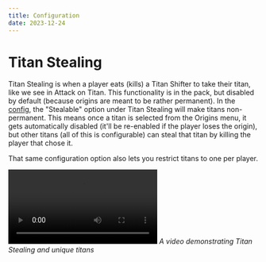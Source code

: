```yaml
---
title: Configuration
date: 2023-12-24
---
```



# Titan Stealing

Titan Stealing is when a player eats (kills) a Titan Shifter to take their titan, like we see in Attack on Titan. This functionality is in the pack, but disabled by default (because origins are meant to be rather permanent). In the [config](./config.md), the "Stealable" option under Titan Stealing will make titans non-permanent. This means once a titan is selected from the Origins menu, it gets automatically disabled (it'll be re-enabled if the player loses the origin), but other titans (all of this is configurable) can steal that titan by killing the player that chose it.

That same configuration option also lets you restrict titans to one per player.

![A video demonstrating Titan Stealing and unique titans](../images/titan_stealing.mp4)
_A video demonstrating Titan Stealing and unique titans_
